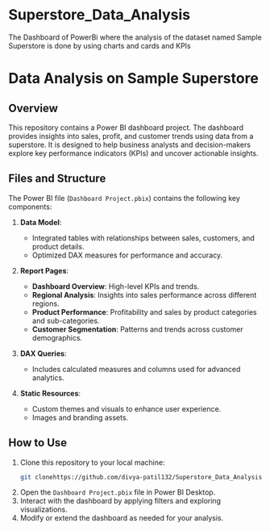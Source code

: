 # Superstore_Data_Analysis
The Dashboard of PowerBi where the analysis of the dataset named Sample Superstore is done by using charts and cards and KPIs

# Data Analysis on Sample Superstore

## Overview
This repository contains a Power BI dashboard project. The dashboard provides insights into sales, profit, and customer trends using data from a superstore. It is designed to help business analysts and decision-makers explore key performance indicators (KPIs) and uncover actionable insights.


## Files and Structure
The Power BI file (`Dashboard Project.pbix`) contains the following key components:

1. **Data Model**:
   - Integrated tables with relationships between sales, customers, and product details.
   - Optimized DAX measures for performance and accuracy.

2. **Report Pages**:
   - **Dashboard Overview**: High-level KPIs and trends.
   - **Regional Analysis**: Insights into sales performance across different regions.
   - **Product Performance**: Profitability and sales by product categories and sub-categories.
   - **Customer Segmentation**: Patterns and trends across customer demographics.

3. **DAX Queries**:
   - Includes calculated measures and columns used for advanced analytics.

4. **Static Resources**:
   - Custom themes and visuals to enhance user experience.
   - Images and branding assets.
  
  ## How to Use
1. Clone this repository to your local machine:
   ```bash
   git clonehttps://github.com/divya-patil132/Superstore_Data_Analysis.git
   ```
2. Open the `Dashboard Project.pbix` file in Power BI Desktop.
3. Interact with the dashboard by applying filters and exploring visualizations.
4. Modify or extend the dashboard as needed for your analysis.
